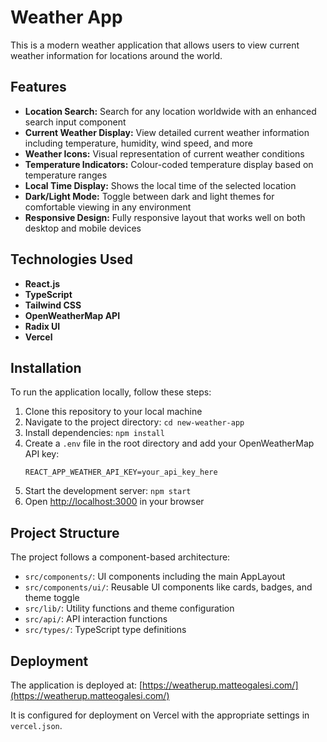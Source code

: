 # Weather App

This is a modern weather application that allows users to view current weather information for locations around the world.

## Features

- **Location Search:** Search for any location worldwide with an enhanced search input component
- **Current Weather Display:** View detailed current weather information including temperature, humidity, wind speed, and more
- **Weather Icons:** Visual representation of current weather conditions
- **Temperature Indicators:** Colour-coded temperature display based on temperature ranges
- **Local Time Display:** Shows the local time of the selected location
- **Dark/Light Mode:** Toggle between dark and light themes for comfortable viewing in any environment
- **Responsive Design:** Fully responsive layout that works well on both desktop and mobile devices

## Technologies Used

- **React.js**
- **TypeScript**
- **Tailwind CSS**
- **OpenWeatherMap API**
- **Radix UI**
- **Vercel**

## Installation

To run the application locally, follow these steps:

1. Clone this repository to your local machine
2. Navigate to the project directory: `cd new-weather-app`
3. Install dependencies: `npm install`
4. Create a `.env` file in the root directory and add your OpenWeatherMap API key:
   ```
   REACT_APP_WEATHER_API_KEY=your_api_key_here
   ```
5. Start the development server: `npm start`
6. Open [http://localhost:3000](http://localhost:3000) in your browser

## Project Structure

The project follows a component-based architecture:

- `src/components/`: UI components including the main AppLayout
- `src/components/ui/`: Reusable UI components like cards, badges, and theme toggle
- `src/lib/`: Utility functions and theme configuration
- `src/api/`: API interaction functions
- `src/types/`: TypeScript type definitions

## Deployment

The application is deployed at: [https://weatherup.matteogalesi.com/](https://weatherup.matteogalesi.com/)

It is configured for deployment on Vercel with the appropriate settings in `vercel.json`.
